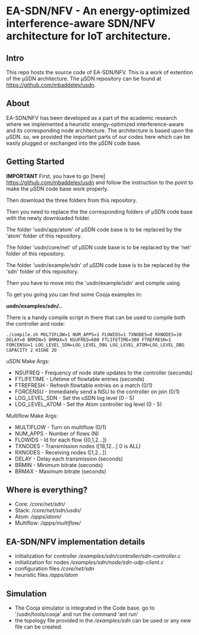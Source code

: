 EA-SDN/NFV - An energy-optimized interference-aware SDN/NFV architecture for IoT architecture.
===

Intro
---
This repo hosts the source code of EA-SDN/NFV. This is a work of extention of the μSDN architecture. The μSDN repository can be found at 
https://github.com/mbaddeley/usdn. 

About
---
EA-SDN/NFV has been developed as a part of the academic research where we implemented a heuristic energy-optimized interference-aware and its corresponding node architecture. The architecture is based upon the μSDN. so, we provided the important parts of our codes here which can be easily plugged or exchanged into the μSDN code base. 

Getting Started
---

**IMPORTANT** 
First, you have to go [here] https://github.com/mbaddeley/usdn and follow the instruction to the point to make the μSDN code base work properly. 

Then download the three folders from this repository. 

Then you need to replace the the corresponding folders of μSDN code base with the newly downloaded folder. 

The folder 'usdn/app/atom' of μSDN code base is to be replaced by the 'atom' folder of this repository.

The folder 'usdn/core/net' of μSDN code base is to be replaced by the 'net' folder of this repository.

The folder 'usdn/example/sdn' of μSDN code base is to be replaced by the 'sdn' folder of this repository. 

Then you have to move into the 'usdn/example/sdn' and compile using 


To get you going you can find some Cooja examples in:

 **usdn/examples/sdn/..**

There is a handy compile script in there that can be used to compile both the controller and node:

```
./compile.sh MULTIFLOW=1 NUM_APPS=1 FLOWIDS=1 TXNODES=8 RXNODES=10 DELAY=0 BRMIN=5 BRMAX=5 NSUFREQ=600 FTLIFETIME=300 FTREFRESH=1 FORCENSU=1 LOG_LEVEL_SDN=LOG_LEVEL_DBG LOG_LEVEL_ATOM=LOG_LEVEL_DBG CAPACITY 2 HIGHE 20
```

uSDN Make Args:
- NSUFREQ - Frequency of node state updates to the controller (seconds)
- FTLIFETIME - Lifetime of flowtable entries (seconds)
- FTREFRESH - Refresh flowtable entries on a match (0/1)
- FORCENSU - Immediately send a NSU to the controller on join (0/1)
- LOG_LEVEL_SDN - Set the uSDN log level (0 - 5)
- LOG_LEVEL_ATOM - Set the Atom controller log level (0 - 5)

Multiflow Make Args:
- MULTIFLOW - Turn on multiflow (0/1)
- NUM_APPS - Number of flows (N)
- FLOWIDS - Id for each flow ([0,1,2...])
- TXNODES - Transmission nodes ([18,12...] 0 is ALL)
- RXNODES - Receiving nodes ([1,2...])
- DELAY   - Delay each transmission (seconds)
- BRMIN   - Minimum bitrate (seconds)
- BRMAX   - Maximum bitrate (seconds)


Where is everything?
---
- Core: */core/net/sdn/*
- Stack: */core/net/sdn/usdn/*
- Atom: */apps/atom/*
- Multiflow: */apps/multiflow/*

EA-SDN/NFV implementation details
--- 
- initialization for controller */examples/sdn/controller/sdn-controller.c* 
- initialization for nodes */examples/sdn/node/sdn-udp-client.c*
- configuration files */core/net/sdn* 
- heuristic files */apps/atom* 

Simulation
---
- The Cooja simulator is integrated in the Code base. go to '/usdn/tools/cooja' and run the command 'ant run'
- the topology file provided in the */examples/sdn* can be used or any new file can be created. 
